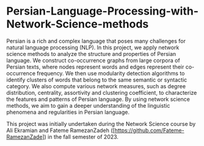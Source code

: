# Persian-Language-Processing-with-Network-Science-methods
Persian is a rich and complex language that poses many challenges for natural language processing (NLP). In this project, we apply network science methods to analyze the structure and properties of Persian language. We construct co-occurrence graphs from large corpora of Persian texts, where nodes represent words and edges represent their co-occurrence frequency. We then use modularity detection algorithms to identify clusters of words that belong to the same semantic or syntactic category. We also compute various network measures, such as degree distribution, centrality, assortivity and clustering coefficient, to characterize the features and patterns of Persian language. By using network science methods, we aim to gain a deeper understanding of the linguistic phenomena and regularities in Persian language.

This project was initially undertaken during the Network Science course by Ali Ekramian and Fateme RamezanZadeh ([https://github.com/Fateme-RamezanZade]) in the fall semester of 2023.

